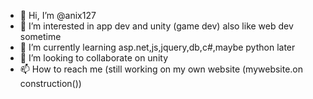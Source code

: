 - 👋 Hi, I’m @anix127
- 👀 I’m interested in app dev and unity (game dev) also like web dev sometime
- 🌱 I’m currently learning asp.net,js,jquery,db,c#,maybe python later
- 💞️ I’m looking to collaborate on unity
- 📫 How to reach me (still working on my own website (mywebsite.on construction())

<!---
anix127/anix127 is a ✨ special ✨ repository because its `README.md` (this file) appears on your GitHub profile.
You can click the Preview link to take a look at your changes.
--->
